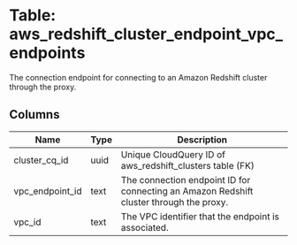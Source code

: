 
# Table: aws_redshift_cluster_endpoint_vpc_endpoints
The connection endpoint for connecting to an Amazon Redshift cluster through the proxy.
## Columns
| Name        | Type           | Description  |
| ------------- | ------------- | -----  |
|cluster_cq_id|uuid|Unique CloudQuery ID of aws_redshift_clusters table (FK)|
|vpc_endpoint_id|text|The connection endpoint ID for connecting an Amazon Redshift cluster through the proxy.|
|vpc_id|text|The VPC identifier that the endpoint is associated.|
